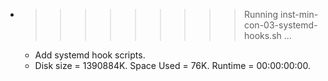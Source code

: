 * >>>>>>>>> Running inst-min-con-03-systemd-hooks.sh ...
  * Add systemd hook scripts.
  * Disk size = 1390884K. Space Used = 76K. Runtime = 00:00:00:00.
